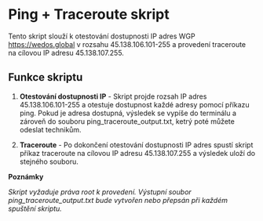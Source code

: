 Ping + Traceroute skript
=====================================

Tento skript slouží k otestování dostupnosti IP adres WGP https://wedos.global v rozsahu 45.138.106.101-255 a provedení traceroute na cílovou IP adresu 45.138.107.255.

## Funkce skriptu
1. **Otestování dostupnosti IP** - Skript projde rozsah IP adres 45.138.106.101-255 a otestuje dostupnost každé adresy pomocí příkazu ping. Pokud je adresa dostupná, výsledek se vypíše do terminálu a zároveň do souboru ping_traceroute_output.txt, ketrý poté můžete odeslat technikům. 

2. **Traceroute** - Po dokončení otestování dostupnosti IP adres spustí skript příkaz traceroute na cílovou IP adresu 45.138.107.255 a výsledek uloží do stejného souboru.

**Poznámky**

*Skript vyžaduje práva root k provedení.
Výstupní soubor ping_traceroute_output.txt bude vytvořen nebo přepsán při každém spuštění skriptu.*
